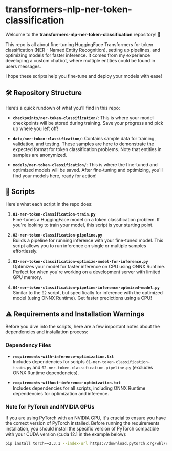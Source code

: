 
# transformers-nlp-ner-token-classification

Welcome to the **transformers-nlp-ner-token-classification** repository! 🎉

This repo is all about fine-tuning HuggingFace Transformers for token classification (NER - Named Entity Recognition), setting up pipelines, and optimizing models for faster inference. It comes from my experience developing a custom chatbot, where multiple entities could be found in users messages.

I hope these scripts help you fine-tune and deploy your models with ease!

## 🛠️ Repository Structure

Here’s a quick rundown of what you’ll find in this repo:

- **`checkpoints/ner-token-classification/`**: This is where your model checkpoints will be stored during training. Save your progress and pick up where you left off!

- **`data/ner-token-classification/`**: Contains sample data for training, validation, and testing. These samples are here to demonstrate the expected format for token classification problems. Note that entities in samples are anonymized.

- **`models/ner-token-classification/`**: This is where the fine-tuned and optimized models will be saved. After fine-tuning and optimizing, you'll find your models here, ready for action!

## 📜 Scripts

Here's what each script in the repo does:

1. **`01-ner-token-classification-train.py`**  
   Fine-tunes a HuggingFace model on a token classification problem. If you're looking to train your model, this script is your starting point.

2. **`02-ner-token-classification-pipeline.py`**  
   Builds a pipeline for running inference with your fine-tuned model. This script allows you to run inference on single or multiple samples effortlessly.

3. **`03-ner-token-classification-optimize-model-for-inference.py`**  
   Optimizes your model for faster inference on CPU using ONNX Runtime. Perfect for when you're working on a development server with limited GPU memory.

4. **`04-ner-token-classification-pipeline-inference-optmized-model.py`**  
   Similar to the `02` script, but specifically for inference with the optimized model (using ONNX Runtime). Get faster predictions using a CPU!


## ⚠️ Requirements and Installation Warnings

Before you dive into the scripts, here are a few important notes about the dependencies and installation process:

### Dependency Files

   - **`requirements-with-inference-optimization.txt`**  
     Includes dependencies for scripts `01-ner-token-classification-train.py` and `02-ner-token-classification-pipeline.py` (excludes ONNX Runtime dependencies).

   - **`requirements-without-inference-optimization.txt`**  
     Includes dependencies for all scripts, including ONNX Runtime dependencies for optimization and inference.

### Note for PyTorch and NVIDIA GPUs

   If you are using PyTorch with an NVIDIA GPU, it's crucial to ensure you have the correct version of PyTorch installed. Before running the requirements installation, you should install the specific version of PyTorch compatible with your CUDA version (cuda 12.1 in the example below):

   ```bash
   pip install torch==2.3.1 --index-url https://download.pytorch.org/whl/cu121
